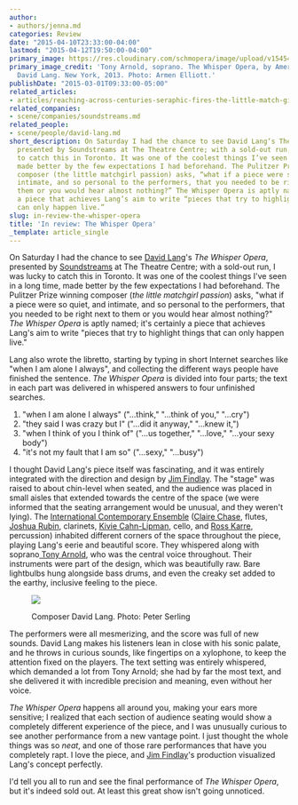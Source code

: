 ```yaml
---
author:
- authors/jenna.md
categories: Review
date: "2015-04-10T23:33:00-04:00"
lastmod: "2015-04-12T19:50:00-04:00"
primary_image: https://res.cloudinary.com/schmopera/image/upload/v1545409169/media/webhook-uploads/1428723027892/%25C2%25A9ARMEN-Elliott1030-The-Whisper-Opera-NYC-2013_1_Fotor.jpg.jpg
primary_image_credit: 'Tony Arnold, soprano. The Whisper Opera, by American composer
  David Lang. New York, 2013. Photo: Armen Elliott.'
publishDate: "2015-03-01T09:33:00-05:00"
related_articles:
- articles/reaching-across-centuries-seraphic-fires-the-little-match-girl-passion.md
related_companies:
- scene/companies/soundstreams.md
related_people:
- scene/people/david-lang.md
short_description: On Saturday I had the chance to see David Lang‘s The Whisper Opera,
  presented by Soundstreams at The Theatre Centre; with a sold-out run, I was lucky
  to catch this in Toronto. It was one of the coolest things I’ve seen in a long time,
  made better by the few expectations I had beforehand. The Pulitzer Prize winning
  composer (the little matchgirl passion) asks, “what if a piece were so quiet, and
  intimate, and so personal to the performers, that you needed to be right next to
  them or you would hear almost nothing?” The Whisper Opera is aptly named; it’s certainly
  a piece that achieves Lang’s aim to write “pieces that try to highlight things that
  can only happen live.”
slug: in-review-the-whisper-opera
title: 'In review: The Whisper Opera'
_template: article_single
---
```


On Saturday I had the chance to see [David Lang](http://davidlangmusic.com/about/bio)'s _The Whisper Opera_, presented by [Soundstreams](http://www.soundstreams.ca/The-Whisper-Opera) at The Theatre Centre; with a sold-out run, I was lucky to catch this in Toronto. It was one of the coolest things I've seen in a long time, made better by the few expectations I had beforehand. The Pulitzer Prize winning composer (_the little matchgirl passion_) asks, "what if a piece were so quiet, and intimate, and so personal to the performers, that you needed to be right next to them or you would hear almost nothing?" _The Whisper Opera_ is aptly named; it's certainly a piece that achieves Lang's aim to write "pieces that try to highlight things that can only happen live." 

Lang also wrote the libretto, starting by typing in short Internet searches like "when I am alone I always", and collecting the different ways people have finished the sentence. _The Whisper Opera_ is divided into four parts; the text in each part was delivered in whispered answers to four unfinished searches. 

1. "when I am alone I always" ("…think," "…think of you," "…cry")
2. "they said I was crazy but I" ("…did it anyway," "…knew it,")
3. "when I think of you I think of" ("…us together," "…love," "…your sexy body")
4. "it's not my fault that I am so" ("…sexy," "…busy")

I thought David Lang's piece itself was fascinating, and it was entirely integrated with the direction and design by [Jim Findlay](http://jimfindlaynyc.com/). The "stage" was raised to about chin-level when seated, and the audience was placed in small aisles that extended towards the centre of the space (we were informed that the seating arrangement would be unusual, and they weren't lying). The [International Contemporary Ensemble](http://iceorg.org/) ([Claire Chase](http://www.clairechase.net/), flutes, [Joshua Rubin](http://iceorg.org/about/staffbios/rubin), clarinets, [Kivie Cahn-Lipman](http://cellokivie.weebly.com/), cello, and [Ross Karre](http://rosskarre.com/), percussion) inhabited different corners of the space throughout the piece, playing Lang's eerie and beautiful score. They whispered along with soprano[ Tony Arnold](http://www.screecher.com/), who was the central voice throughout. Their instruments were part of the design, which was beautifully raw. Bare lightbulbs hung alongside bass drums, and even the creaky set added to the earthy, inclusive feeling to the piece. 

<figure data-type="image">

![](https://res.cloudinary.com/schmopera/image/upload/v1545409169/media/webhook-uploads/1428723134683/David-Lang-Photo-Credit-Peter-Serling-682x1024.jpg.jpg)

<figcaption>Composer David Lang. Photo: Peter Serling</figcaption>
</figure>

The performers were all mesmerizing, and the score was full of new sounds. David Lang makes his listeners lean in close with his sonic palate, and he throws in curious sounds, like fingertips on a xylophone, to keep the attention fixed on the players. The text setting was entirely whispered, which demanded a lot from Tony Arnold; she had by far the most text, and she delivered it with incredible precision and meaning, even without her voice. 

_The Whisper Opera_ happens all around you, making your ears more sensitive; I realized that each section of audience seating would show a completely different experience of the piece, and I was unusually curious to see another performance from a new vantage point. I just thought the whole things was so _neat_, and one of those rare performances that have you completely rapt. I love the piece, and [Jim Findlay](http://jimfindlaynyc.com/)'s production visualized Lang's concept perfectly. 

I'd tell you all to run and see the final performance of _The Whisper Opera_, but it's indeed sold out. At least this great show isn't going unnoticed.
